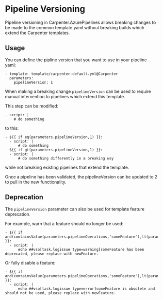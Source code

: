 # Pipeline Versioning

Pipeline versioning in Carpenter.AzurePipelines allows breaking changes to be made to the common template yaml without
breaking builds which extend the Carpenter templates.

## Usage

You can define the pipline version that you want to use in your pipeline yaml:
```
- template: template/carpenter-default.yml@Carpenter
  parameters:
    pipelineVersion: 1
```

When making a breaking change `pipelineVersion` can be used to require manual intervention to pipelines which extend
this template.

This step can be modified:
```
- script: |
    # do something

```

to this:
```
- ${{ if eq(parameters.pipelineVersion,1) }}:
  - script: | 
      # do something
- ${{ if gt(parameters.pipelineVersion,1) }}:
  - script: | 
      # do something differently in a breaking way
```

while not breaking existing pipelines that extend the template.

Once a pipeline has been validated, the pipelineVersion can be updated to 2 to pull in the new functionality.

## Deprecation

The `pipelineVersion` parameter can also be used for template feature deprecation.

For example, warn that a feature should no longer be used:
```
- ${{ if and(containsValue(parameters.pipelineOperations,'someFeature'),lt(parameters.pipelineVersion,2)) }}:
  - script: | 
      echo ##vso[task.logissue type=warning]someFeature has been deprecated, please replace with newFeature.
```

Or fully disable a feature:
```
- ${{ if and(containsValue(parameters.pipelineOperations,'someFeature'),lt(parameters.pipelineVersion,2)) }}:
  - script: | 
      echo ##vso[task.logissue type=error]someFeature is obsolete and should not be used, please replace with newFeature.
```
